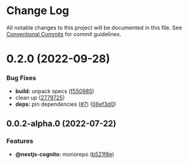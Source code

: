 # Change Log

All notable changes to this project will be documented in this file.
See [Conventional Commits](https://conventionalcommits.org) for commit guidelines.

# 0.2.0 (2022-09-28)


### Bug Fixes

* **build:** unpack specs ([f550985](https://github.com/Lokicoule/nestjs-cognito-monorepo/commit/f550985acb9687551bc78a5af815b23c51bea186))
* clean up ([2779725](https://github.com/Lokicoule/nestjs-cognito-monorepo/commit/2779725f11ceabae373a8f75481871204c226ce9))
* **deps:** pin dependencies ([#7](https://github.com/Lokicoule/nestjs-cognito-monorepo/issues/7)) ([06ef3d0](https://github.com/Lokicoule/nestjs-cognito-monorepo/commit/06ef3d0f8a8958f06ca6fb7b49abc1b7917bb316))



## 0.0.2-alpha.0 (2022-07-22)


### Features

* **@nestjs-cognito:** monorepo ([b521f8e](https://github.com/Lokicoule/nestjs-cognito-monorepo/commit/b521f8e1eaaf169edb99b35ab61a7a3870235396))
